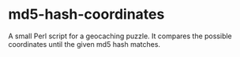 # md5-hash-coordinates
A small Perl script for a geocaching puzzle. It compares the possible coordinates until the given md5 hash matches. 
